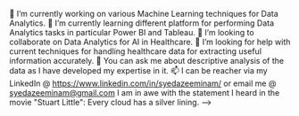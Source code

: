 🔭 I’m currently working on various Machine Learning techniques for Data Analytics. 
🌱 I’m currently learning different platform for performing Data Analytics tasks in particular Power BI and Tableau. 
👯 I’m looking to collaborate on Data Analytics for AI in Healthcare. 
🤔 I’m looking for help with current techniques for handling healthcare data for extracting useful information accurately. 
💬 You can ask me about descriptive analysis of the data as I have developed my expertise in it. 
📫 I can be reacher via my LinkedIn @ https://www.linkedin.com/in/syedazeeminam/ or email me @ syedazeeminam@gmail.com
 I am in awe with the statement I heard in the movie "Stuart Little": Every cloud has a silver lining. 
-->
